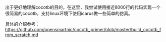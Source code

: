 出于更好地理解cocotb的目的，在这里，我尝试使用接近8000行的代码实现一个很简易的cocotb，支持linux环境下使用icarus做一些简单的仿真。

具体的介绍参考：
https://github.com/opensmartnic/cocotb_primer/blob/master/build_cocotb_from_scratch.md
